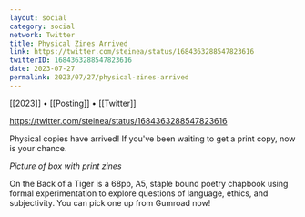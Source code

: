 ```yaml
---
layout: social
category: social
network: Twitter
title: Physical Zines Arrived
link: https://twitter.com/steinea/status/1684363288547823616
twitterID: 1684363288547823616
date: 2023-07-27
permalink: 2023/07/27/physical-zines-arrived
---
```


[[2023]] • [[Posting]] • [[Twitter]]

https://twitter.com/steinea/status/1684363288547823616

Physical copies have arrived! If you've been waiting to get a print copy, now is your chance.

*Picture of box with print zines*

On the Back of a Tiger is a 68pp, A5, staple bound poetry chapbook using formal experimentation to explore questions of language, ethics, and subjectivity. You can pick one up from Gumroad now!